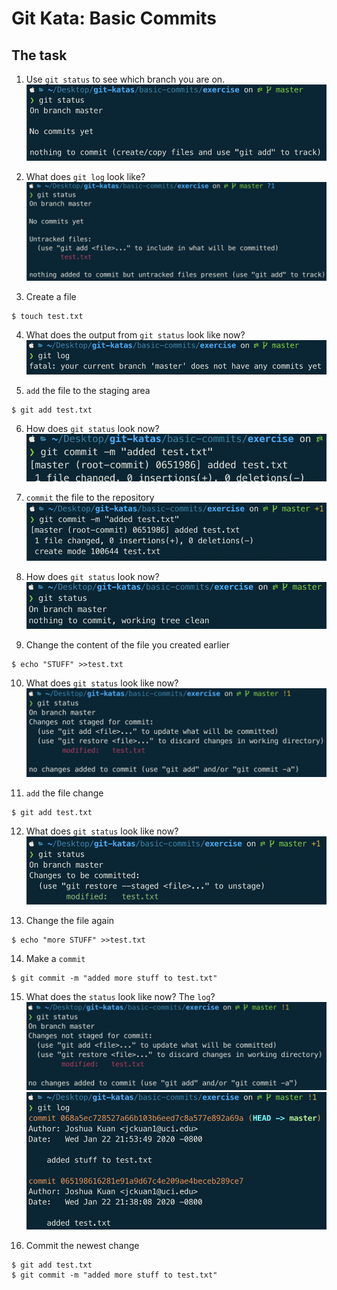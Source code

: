 # Git Kata: Basic Commits

## The task

1. Use `git status` to see which branch you are on.
![Answer to Q1](images/Q1.png)

2. What does `git log` look like?
![Answer to Q2](images/Q2.png)

3. Create a file
```
$ touch test.txt
```

4. What does the output from `git status` look like now?
![Answer to Q4](images/Q4.png)

5. `add` the file to the staging area
```
$ git add test.txt
```

6. How does `git status` look now?
![Answer to Q6](images/Q6.png)

7. `commit` the file to the repository
![Answer to Q7](images/Q7.png)

8. How does `git status` look now?
![Answer to Q8](images/Q8.png)

9. Change the content of the file you created earlier
```
$ echo "STUFF" >>test.txt
```

10. What does `git status` look like now?
![Answer to Q10](images/Q10.png)

11. `add` the file change
```
$ git add test.txt
```

12. What does `git status` look like now?
![Answer to Q12](images/Q12.png)

13. Change the file again
```
$ echo "more STUFF" >>test.txt
```

14. Make a `commit`
```
$ git commit -m "added more stuff to test.txt"
```

15. What does the `status` look like now? The `log`?
![Answer to Q14 - git status](images/Q14-1.png)
![Answer to Q14 - git log](images/Q14-2.png)

16. Commit the newest change
``` 
$ git add test.txt
$ git commit -m "added more stuff to test.txt"
```
